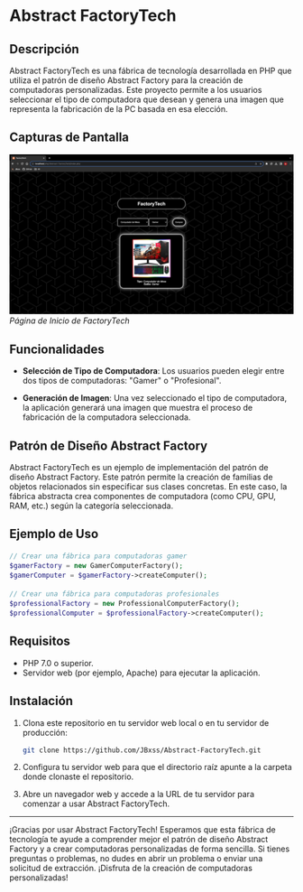 # Abstract FactoryTech

## Descripción

Abstract FactoryTech es una fábrica de tecnología desarrollada en PHP que utiliza el patrón de diseño Abstract Factory para la creación de computadoras personalizadas. Este proyecto permite a los usuarios seleccionar el tipo de computadora que desean y genera una imagen que representa la fabricación de la PC basada en esa elección.

## Capturas de Pantalla

![Página de Inicio](./Assets/screenshots/screenshot.png)
*Página de Inicio de FactoryTech*

## Funcionalidades

- **Selección de Tipo de Computadora**: Los usuarios pueden elegir entre dos tipos de computadoras: "Gamer" o "Profesional".

- **Generación de Imagen**: Una vez seleccionado el tipo de computadora, la aplicación generará una imagen que muestra el proceso de fabricación de la computadora seleccionada.

## Patrón de Diseño Abstract Factory

Abstract FactoryTech es un ejemplo de implementación del patrón de diseño Abstract Factory. Este patrón permite la creación de familias de objetos relacionados sin especificar sus clases concretas. En este caso, la fábrica abstracta crea componentes de computadora (como CPU, GPU, RAM, etc.) según la categoría seleccionada.

## Ejemplo de Uso

```php
// Crear una fábrica para computadoras gamer
$gamerFactory = new GamerComputerFactory();
$gamerComputer = $gamerFactory->createComputer();

// Crear una fábrica para computadoras profesionales
$professionalFactory = new ProfessionalComputerFactory();
$professionalComputer = $professionalFactory->createComputer();
```

## Requisitos

- PHP 7.0 o superior.
- Servidor web (por ejemplo, Apache) para ejecutar la aplicación.

## Instalación

1. Clona este repositorio en tu servidor web local o en tu servidor de producción:

   ```bash
   git clone https://github.com/JBxss/Abstract-FactoryTech.git
   ```

2. Configura tu servidor web para que el directorio raíz apunte a la carpeta donde clonaste el repositorio.

3. Abre un navegador web y accede a la URL de tu servidor para comenzar a usar Abstract FactoryTech.

---

¡Gracias por usar Abstract FactoryTech! Esperamos que esta fábrica de tecnología te ayude a comprender mejor el patrón de diseño Abstract Factory y a crear computadoras personalizadas de forma sencilla. Si tienes preguntas o problemas, no dudes en abrir un problema o enviar una solicitud de extracción. ¡Disfruta de la creación de computadoras personalizadas!